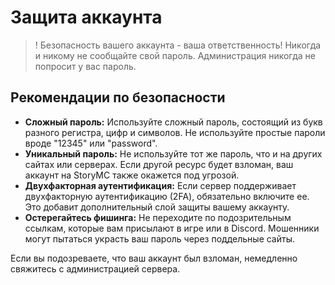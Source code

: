 # Защита аккаунта

> ! Безопасность вашего аккаунта - ваша ответственность! Никогда и никому не сообщайте свой пароль. Администрация никогда не попросит у вас пароль.

## Рекомендации по безопасности

* **Сложный пароль:** Используйте сложный пароль, состоящий из букв разного регистра, цифр и символов. Не используйте простые пароли вроде "12345" или "password".
* **Уникальный пароль:** Не используйте тот же пароль, что и на других сайтах или серверах. Если другой ресурс будет взломан, ваш аккаунт на StoryMC также окажется под угрозой.
* **Двухфакторная аутентификация:** Если сервер поддерживает двухфакторную аутентификацию (2FA), обязательно включите ее. Это добавит дополнительный слой защиты вашему аккаунту.
* **Остерегайтесь фишинга:** Не переходите по подозрительным ссылкам, которые вам присылают в игре или в Discord. Мошенники могут пытаться украсть ваш пароль через поддельные сайты.

Если вы подозреваете, что ваш аккаунт был взломан, немедленно свяжитесь с администрацией сервера.